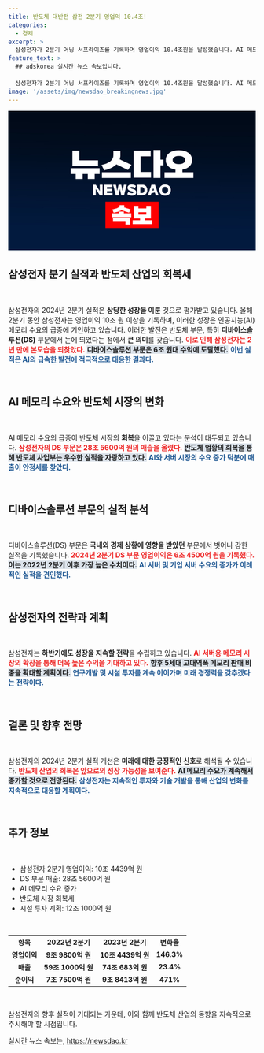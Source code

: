```yaml
---
title: 반도체 대반전 삼전 2분기 영업익 10.4조!
categories:
  - 경제
excerpt: >
  삼성전자가 2분기 어닝 서프라이즈를 기록하며 영업이익 10.4조원을 달성했습니다. AI 메모리 수요 급증에 힘입어 반도체 부문이 2년 만에 회복세를 보이며, 하반기에도 성장 전망이 밝혀졌습니다.
feature_text: >
  ## adskorea 실시간 뉴스 속보입니다.

  삼성전자가 2분기 어닝 서프라이즈를 기록하며 영업이익 10.4조원을 달성했습니다. AI 메모리 수요 급증에 힘입어 반도체 부문이 2년 만에 회복세를 보이며, 하반기에도 성장 전망이 밝혀졌습니다.
image: '/assets/img/newsdao_breakingnews.jpg'
---
```


<p><img src="/assets/img/newsdao_breakingnews.jpg" alt="adskorea 속보" /></p>

<h2 data-ke-size="size26">삼성전자 분기 실적과 반도체 산업의 회복세</h2>

<p data-ke-size="size16">&nbsp;</p>

<p>삼성전자의 2024년 2분기 실적은 <strong>상당한 성장을 이룬</strong> 것으로 평가받고 있습니다. 올해 2분기 동안 삼성전자는 영업이익 10조 원 이상을 기록하며, 이러한 성장은 인공지능(AI) 메모리 수요의 급증에 기인하고 있습니다. 이러한 발전은 반도체 부문, 특히 <strong>디바이스솔루션(DS)</strong> 부문에서 눈에 띄었다는 점에서 <strong>큰 의미</strong>를 갖습니다. <b><span style="color: #ee2323;">이로 인해 삼성전자는 2년 만에 본모습을 되찾았다.</span></b> <b><span style="background-color: #21538527;">디바이스솔루션 부문은 6조 원대 수익에 도달했다.</span></b> <b><span style="color: #1a5490;">이번 실적은 AI의 급속한 발전에 적극적으로 대응한 결과다.</span></b> </p>

<p data-ke-size="size16">&nbsp;</p>

<h2 data-ke-size="size26">AI 메모리 수요와 반도체 시장의 변화</h2>

<p data-ke-size="size16">&nbsp;</p>

<p>AI 메모리 수요의 급증이 반도체 시장의 <strong>회복</strong>을 이끌고 있다는 분석이 대두되고 있습니다. <b><span style="color: #ee2323;">삼성전자의 DS 부문은 28조 5600억 원의 매출을 올렸다.</span></b> <b><span style="background-color: #21538527;">반도체 업황의 회복을 통해 반도체 사업부는 우수한 실적을 자랑하고 있다.</span></b> <b><span style="color: #1a5490;">AI와 서버 시장의 수요 증가 덕분에 매출이 안정세를 찾았다.</span></b></p>

<p data-ke-size="size16">&nbsp;</p>

<h2 data-ke-size="size26">디바이스솔루션 부문의 실적 분석</h2>

<p data-ke-size="size16">&nbsp;</p>

<p>디바이스솔루션(DS) 부문은 <strong>국내외 경제 상황에 영향을 받았던</strong> 부문에서 벗어나 강한 실적을 기록했습니다. <b><span style="color: #ee2323;">2024년 2분기 DS 부문 영업이익은 6조 4500억 원을 기록했다.</span></b> <b><span style="background-color: #21538527;">이는 2022년 2분기 이후 가장 높은 수치이다.</span></b> <b><span style="color: #1a5490;">AI 서버 및 기업 서버 수요의 증가가 이례적인 실적을 견인했다.</span></b></p>

<p data-ke-size="size16">&nbsp;</p>

<h2 data-ke-size="size26">삼성전자의 전략과 계획</h2>

<p data-ke-size="size16">&nbsp;</p>

<p>삼성전자는 <strong>하반기에도 성장을 지속할 전략</strong>을 수립하고 있습니다. <b><span style="color: #ee2323;">AI 서버용 메모리 시장의 확장을 통해 더욱 높은 수익을 기대하고 있다.</span></b> <b><span style="background-color: #21538527;">향후 5세대 고대역폭 메모리 판매 비중을 확대할 계획이다.</span></b> <b><span style="color: #1a5490;">연구개발 및 시설 투자를 계속 이어가며 미래 경쟁력을 갖추겠다는 전략이다.</span></b></p>

<p data-ke-size="size16">&nbsp;</p>

<h2 data-ke-size="size26">결론 및 향후 전망</h2>

<p data-ke-size="size16">&nbsp;</p>

<p>삼성전자의 2024년 2분기 실적 개선은 <strong>미래에 대한 긍정적인 신호</strong>로 해석될 수 있습니다. <b><span style="color: #ee2323;">반도체 산업의 회복은 앞으로의 성장 가능성을 보여준다.</span></b> <b><span style="background-color: #21538527;">AI 메모리 수요가 계속해서 증가할 것으로 전망된다.</span></b> <b><span style="color: #1a5490;">삼성전자는 지속적인 투자와 기술 개발을 통해 산업의 변화를 지속적으로 대응할 계획이다.</span></b></p>

<p data-ke-size="size16">&nbsp;</p>

<h2 data-ke-size="size26">추가 정보</h2>

<p data-ke-size="size16">&nbsp;</p>

<ul>
<li>삼성전자 2분기 영업이익: 10조 4439억 원</li>
<li>DS 부문 매출: 28조 5600억 원</li>
<li>AI 메모리 수요 증가</li>
<li>반도체 시장 회복세</li>
<li>시설 투자 계획: 12조 1000억 원</li>
</ul>

<p data-ke-size="size16">&nbsp;</p>

<table style="width:100%">
    <tr>
        <th style="text-align: center; height: 17px;"><b>항목</b></th>
        <th style="text-align: center; height: 17px;"><b>2022년 2분기</b></th>
        <th style="text-align: center; height: 17px;"><b>2023년 2분기</b></th>
        <th style="text-align: center; height: 17px;"><b>변화율</b></th>
    </tr>
    <tr>
        <td style="text-align: center; height: 17px;"><b>영업이익</b></td>
        <td style="text-align: center; height: 17px;"><b>9조 9800억 원</b></td>
        <td style="text-align: center; height: 17px;"><b>10조 4439억 원</b></td>
        <td style="text-align: center; height: 17px;"><b>146.3%</b></td>
    </tr>
    <tr>
        <td style="text-align: center; height: 17px;"><b>매출</b></td>
        <td style="text-align: center; height: 17px;"><b>59조 1000억 원</b></td>
        <td style="text-align: center; height: 17px;"><b>74조 683억 원</b></td>
        <td style="text-align: center; height: 17px;"><b>23.4%</b></td>
    </tr>
    <tr>
        <td style="text-align: center; height: 17px;"><b>순이익</b></td>
        <td style="text-align: center; height: 17px;"><b>7조 7500억 원</b></td>
        <td style="text-align: center; height: 17px;"><b>9조 8413억 원</b></td>
        <td style="text-align: center; height: 17px;"><b>471%</b></td>
    </tr>
</table>

<p data-ke-size="size16">&nbsp;</p>

<p>삼성전자의 향후 실적이 기대되는 가운데, 이와 함께 반도체 산업의 동향을 지속적으로 주시해야 할 시점입니다.</p>
실시간 뉴스 속보는, <a href="https://newsdao.kr" rel="dofollow">https://newsdao.kr</a>


